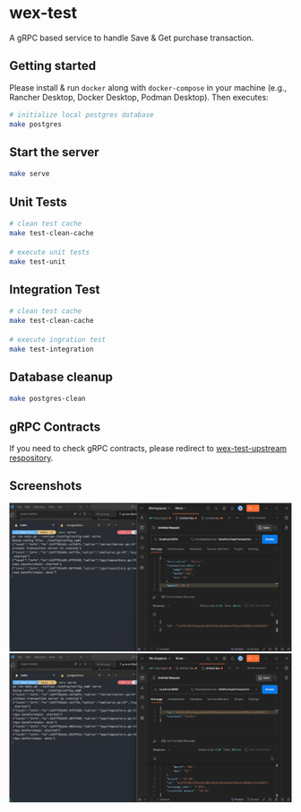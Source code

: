 # wex-test

A gRPC based service to handle Save & Get purchase transaction.

## Getting started

Please install & run `docker` along with `docker-compose` in your machine (e.g., Rancher Desktop, Docker Desktop, Podman Desktop). Then executes:

```bash
# initialize local postgres database
make postgres
```

## Start the server
```bash
make serve
```

## Unit Tests
```bash
# clean test cache
make test-clean-cache

# execute unit tests
make test-unit
```

## Integration Test
```bash
# clean test cache
make test-clean-cache

# execute ingration test
make test-integration
```

## Database cleanup
```bash
make postgres-clean
```

## gRPC Contracts

If you need to check gRPC contracts, please redirect to [wex-test-upstream respository](https://github.com/jasonkwh/wex-test-upstream).

## Screenshots

![](./doc/images/screenshot1.png)
![](./doc/images/screenshot2.png)

